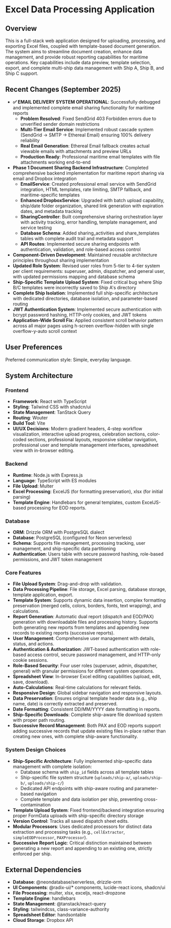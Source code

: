 # Excel Data Processing Application

## Overview
This is a full-stack web application designed for uploading, processing, and exporting Excel files, coupled with template-based document generation. The system aims to streamline document creation, enhance data management, and provide robust reporting capabilities for maritime operations. Key capabilities include data preview, template selection, export, and complete multi-ship data management with Ship A, Ship B, and Ship C support.

## Recent Changes (September 2025)
- **✅ EMAIL DELIVERY SYSTEM OPERATIONAL**: Successfully debugged and implemented complete email sharing functionality for maritime reports
  - **Problem Resolved**: Fixed SendGrid 403 Forbidden errors due to unverified sender domain restrictions
  - **Multi-Tier Email Service**: Implemented robust cascade system (SendGrid → SMTP → Ethereal Email) ensuring 100% delivery reliability
  - **Real Email Generation**: Ethereal Email fallback creates actual viewable emails with attachments and preview URLs
  - **Production Ready**: Professional maritime email templates with file attachments working end-to-end
- **Phase 1 Document Sharing Backend Infrastructure**: Completed comprehensive backend implementation for maritime report sharing via email and Dropbox integration
  - **EmailService**: Created professional email service with SendGrid integration, HTML templates, rate limiting, SMTP fallback, and maritime-specific templates
  - **Enhanced DropboxService**: Upgraded with batch upload capability, ship/date folder organization, shared link generation with expiration dates, and metadata tracking
  - **SharingController**: Built comprehensive sharing orchestration layer with activity tracking, error handling, template management, and service testing
  - **Database Schema**: Added sharing_activities and share_templates tables with complete audit trail and metadata support
  - **API Routes**: Implemented secure sharing endpoints with authentication, validation, and role-based access control
- **Component-Driven Development**: Maintained reusable architecture principles throughout sharing implementation
- **Updated Role System**: Revised user roles from 5-tier to 4-tier system per client requirements: superuser, admin, dispatcher, and general user, with updated permissions mapping and database schema
- **Ship-Specific Template Upload System**: Fixed critical bug where Ship B/C templates were incorrectly saved to Ship A's directory
- **Complete Ship Isolation**: Implemented full ship-specific architecture with dedicated directories, database isolation, and parameter-based routing
- **JWT Authentication System**: Implemented secure authentication with bcrypt password hashing, HTTP-only cookies, and JWT tokens
- **Application-Wide Scroll Fix**: Applied consistent scroll behavior pattern across all major pages using h-screen overflow-hidden with single overflow-y-auto scroll context

## User Preferences
Preferred communication style: Simple, everyday language.

## System Architecture
### Frontend
- **Framework**: React with TypeScript
- **Styling**: Tailwind CSS with shadcn/ui
- **State Management**: TanStack Query
- **Routing**: Wouter
- **Build Tool**: Vite
- **UI/UX Decisions**: Modern gradient headers, 4-step workflow visualization, interactive upload progress, celebration sections, color-coded sections, professional layouts, responsive sidebar navigation, professional user and template management interfaces, spreadsheet view with in-browser editing.

### Backend
- **Runtime**: Node.js with Express.js
- **Language**: TypeScript with ES modules
- **File Upload**: Multer
- **Excel Processing**: ExcelJS (for formatting preservation), xlsx (for initial parsing)
- **Template Engine**: Handlebars for general templates, custom ExcelJS-based processing for EOD reports.

### Database
- **ORM**: Drizzle ORM with PostgreSQL dialect
- **Database**: PostgreSQL (configured for Neon serverless)
- **Schema**: Supports file management, processing tracking, user management, and ship-specific data partitioning
- **Authentication**: Users table with secure password hashing, role-based permissions, and JWT token management

### Core Features
- **File Upload System**: Drag-and-drop with validation.
- **Data Processing Pipeline**: File storage, Excel parsing, database storage, template application, export.
- **Template System**: Supports dynamic data insertion, complex formatting preservation (merged cells, colors, borders, fonts, text wrapping), and calculations.
- **Report Generation**: Automatic dual report (dispatch and EOD/PAX) generation with downloadable files and processing history. Supports both generating new reports from templates and appending new records to existing reports (successive reports).
- **User Management**: Comprehensive user management with details, status, and actions.
- **Authentication & Authorization**: JWT-based authentication with role-based access control, secure password management, and HTTP-only cookie sessions.
- **Role-Based Security**: Four user roles (superuser, admin, dispatcher, general) with granular permissions for different system operations.
- **Spreadsheet View**: In-browser Excel editing capabilities (upload, edit, save, download).
- **Auto-Calculations**: Real-time calculations for relevant fields.
- **Responsive Design**: Global sidebar navigation and responsive layouts.
- **Data Preservation**: Ensures original template header data (e.g., ship name, date) is correctly extracted and preserved.
- **Date Formatting**: Consistent DD/MM/YYYY date formatting in reports.
- **Ship-Specific Downloads**: Complete ship-aware file download system with proper path routing.
- **Successive Record Management**: Both PAX and EOD reports support adding successive records that update existing files in-place rather than creating new ones, with complete ship-aware functionality.

### System Design Choices
- **Ship-Specific Architecture**: Fully implemented ship-specific data management with complete isolation:
  - Database schema with `ship_id` fields across all template tables
  - Ship-specific file system structure (`uploads/ship-a/`, `uploads/ship-b/`, `uploads/ship-c/`)
  - Dedicated API endpoints with ship-aware routing and parameter-based navigation
  - Complete template and data isolation per ship, preventing cross-contamination
- **Template Upload System**: Fixed frontend/backend integration ensuring proper FormData uploads with ship-specific directory storage
- **Version Control**: Tracks all saved dispatch sheet edits.
- **Modular Processors**: Uses dedicated processors for distinct data extraction and processing tasks (e.g., `cellExtractor`, `simpleEODProcessor`, `PAXProcessor`).
- **Successive Report Logic**: Critical distinction maintained between generating a new report and appending to an existing one, strictly enforced per ship.

## External Dependencies
- **Database**: @neondatabase/serverless, drizzle-orm
- **UI Components**: @radix-ui/* components, lucide-react icons, shadcn/ui
- **File Processing**: multer, xlsx, exceljs, react-dropzone
- **Template Engine**: handlebars
- **State Management**: @tanstack/react-query
- **Styling**: tailwindcss, class-variance-authority
- **Spreadsheet Editor**: handsontable
- **Cloud Storage**: Dropbox API